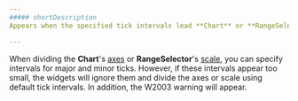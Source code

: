 ```yaml
---
##### shortDescription
Appears when the specified tick intervals lead **Chart** or **RangeSelector** to generating an excessive number of ticks.

---
```

When dividing the **Chart**'s [axes](/concepts/05%20Widgets/Chart/10%20Visual%20Elements/050%20Axes/03%20Axes.md '/Documentation/Guide/Widgets/Chart/Visual_Elements/#Axes') or **RangeSelector**'s [scale](/concepts/05%20Widgets/RangeSelector/10%20Visual%20Elements/10%20Scale '/Documentation/Guide/Widgets/RangeSelector/Visual_Elements/#Scale'), you can specify intervals for major and minor ticks. However, if these intervals appear too small, the widgets will ignore them and divide the axes or scale using default tick intervals. In addition, the W2003 warning will appear.